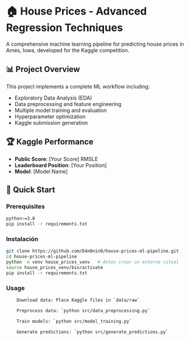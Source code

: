 # 🏠 House Prices - Advanced Regression Techniques

A comprehensive machine learning pipeline for predicting house prices in Ames, Iowa, developed for the Kaggle competition.

## 📊 Project Overview

This project implements a complete ML workflow including:
- Exploratory Data Analysis (EDA)
- Data preprocessing and feature engineering
- Multiple model training and evaluation
- Hyperparameter optimization
- Kaggle submission generation

## 🏆 Kaggle Performance

- **Public Score**: [Your Score] RMSLE
- **Leaderboard Position**: [Your Position]
- **Model**: [Model Name]

## 🚀 Quick Start

### Prerequisites
```bash
python>=3.8
pip install -r requirements.txt
```

### Instalación
```bash
git clone https://github.com/D4n0nin0/house-prices-ml-pipeline.git
cd house-prices-ml-pipeline
python -m venv house_prices_venv   # Antes crear un entorno vitual 
source house_prices_venv/bin/activate
pip install -r requirements.txt

```
### Usage
```bash
    Download data: Place Kaggle files in `data/raw`

    Preprocess data: `python src/data_preprocessing.py`

    Train models: `python src/model_training.py`

    Generate predictions: `python src/generate_predictions.py`
    
```
